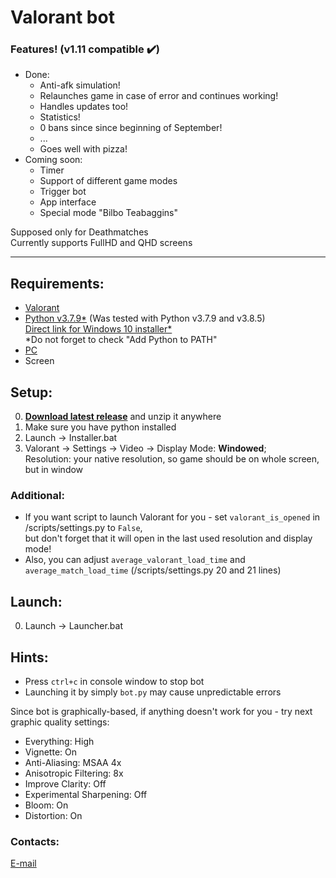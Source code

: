# Valorant bot

### Features! (v1.11 compatible :heavy_check_mark:)
- Done:
    - Anti-afk simulation!
    - Relaunches game in case of error and continues working!
    - Handles updates too!
    - Statistics!
    - 0 bans since since beginning of September!
    - ...
    - Goes well with pizza!
- Coming soon:
    - Timer
    - Support of different game modes
    - Trigger bot
    - App interface
    - Special mode "Bilbo Teabaggins"


Supposed only for Deathmatches  
Currently supports FullHD and QHD screens

---

## Requirements:
- [Valorant](https://playvalorant.com/en-us/ "https://playvalorant.com/en-us/")
- [Python v3.7.9*](https://www.python.org/downloads/ "https://www.python.org/downloads/release/python-379/") 
(Was tested with Python v3.7.9 and v3.8.5)  
[Direct link for Windows 10 installer*](https://www.python.org/ftp/python/3.7.9/python-3.7.9-amd64.exe)  
*Do not forget to check "Add Python to PATH"
- [PC](https://downloadmoreram.com/ "Go on, do it")
- Screen

## Setup:
0. [**Download latest release**](https://github.com/sogoeslight/ValorantBot/archive/1.22.zip) and unzip it anywhere
1. Make sure you have python installed
2. Launch -> Installer.bat
3. Valorant -> Settings -> Video -> Display Mode: **Windowed**;  
Resolution: your native resolution, so game should be on whole screen, but in window  
### Additional:
- If you want script to launch Valorant for you - set `valorant_is_opened` in /scripts/settings.py to `False`,  
but don't forget that it will open in the last used resolution and display mode!
- Also, you can adjust `average_valorant_load_time` 
and `average_match_load_time` (/scripts/settings.py 20 and 21 lines)

## Launch:
0. Launch -> Launcher.bat

## Hints:
- Press `ctrl+c` in console window to stop bot
- Launching it by simply `bot.py` may cause unpredictable errors

Since bot is graphically-based, if anything doesn't work for you - try next graphic quality settings:
- Everything: High
- Vignette: On
- Anti-Aliasing: MSAA 4x
- Anisotropic Filtering: 8x
- Improve Clarity: Off
- Experimental Sharpening: Off
- Bloom: On
- Distortion: On 

### Contacts:
[E-mail](mailto:SoGoesLight@gmail.com)